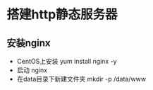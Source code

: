 # 搭建http静态服务器

## 安装nginx

- CentOS上安装
    yum install nginx -y
- 启动 
    nginx
- 在data目录下新建文件夹
    mkdir -p /data/www